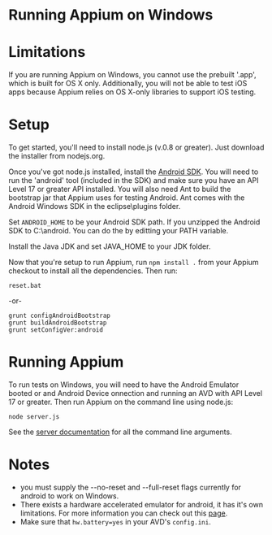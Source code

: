 Running Appium on Windows
=======================

# Limitations

If you are running Appium on Windows, you cannot use the prebuilt '.app', which is built for OS X only. Additionally, you will not be able to test iOS apps because Appium relies on OS X-only libraries to support iOS testing.

# Setup

To get started, you'll need to install node.js (v.0.8 or greater). Just download the installer from nodejs.org.

Once you've got node.js installed, install the [Android SDK](http://developer.android.com/sdk/index.html). You will need to run the 'android' tool (included in the SDK) and make sure you have an API Level 17 or greater API installed. You will also need Ant to build the bootstrap jar that Appium uses for testing Android. Ant comes with the Android Windows SDK in the eclipse\plugins folder.

Set `ANDROID_HOME` to be your Android SDK path. If you unzipped the Android SDK to C:\android. You can do the by editting your PATH variable.

Install the Java JDK and set JAVA_HOME to your JDK folder.

Now that you're setup to run Appium, run `npm install .` from your Appium checkout to install all the dependencies.
Then run:

    reset.bat

-or-

    grunt configAndroidBootstrap
    grunt buildAndroidBootstrap
    grunt setConfigVer:android

# Running Appium

To run tests on Windows, you will need to have the Android Emulator booted or and Android Device onnection and running an AVD with API Level 17 or greater. Then run Appium on the command line using node.js:

    node server.js

See the [server documentation](https://github.com/appium/appium/blob/master/docs/server-args.md) for all the command line arguments.

# Notes
* you must supply the --no-reset and --full-reset flags currently for android to work on Windows.
* There exists a hardware accelerated emulator for android, it has it's own
  limitations. For more information you can check out this
  [page](https://github.com/appium/appium/blob/master/docs/android-hax-emulator.md).
* Make sure that `hw.battery=yes` in your AVD's `config.ini`.
